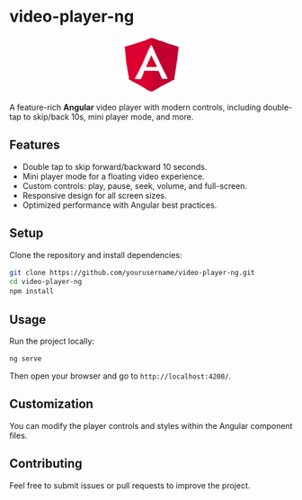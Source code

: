 # video-player-ng

<p align="center">
  <img src="docs/angular.gif" alt="Angular" width="100" height="100"/>
</p>

A feature-rich **Angular** video player with modern controls, including double-tap to skip/back 10s, mini player mode, and more.

## Features

- Double tap to skip forward/backward 10 seconds.
- Mini player mode for a floating video experience.
- Custom controls: play, pause, seek, volume, and full-screen.
- Responsive design for all screen sizes.
- Optimized performance with Angular best practices.

## Setup

Clone the repository and install dependencies:

```bash
git clone https://github.com/yourusername/video-player-ng.git
cd video-player-ng
npm install
```

## Usage

Run the project locally:

```bash
ng serve
```

Then open your browser and go to `http://localhost:4200/`.

## Customization

You can modify the player controls and styles within the Angular component files.

## Contributing

Feel free to submit issues or pull requests to improve the project.

